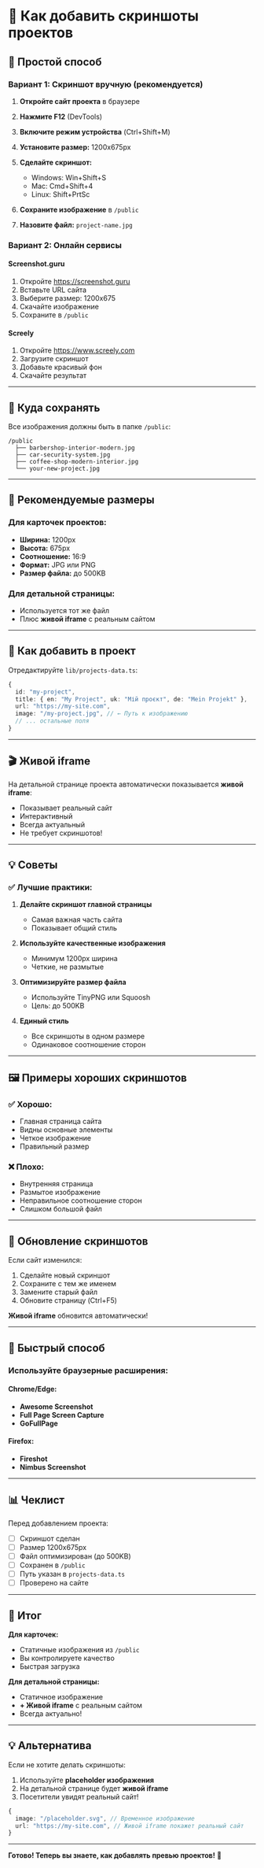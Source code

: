 # 📸 Как добавить скриншоты проектов

## 🎯 Простой способ

### Вариант 1: Скриншот вручную (рекомендуется)

1. **Откройте сайт проекта** в браузере
2. **Нажмите F12** (DevTools)
3. **Включите режим устройства** (Ctrl+Shift+M)
4. **Установите размер:** 1200x675px
5. **Сделайте скриншот:**
   - Windows: Win+Shift+S
   - Mac: Cmd+Shift+4
   - Linux: Shift+PrtSc

6. **Сохраните изображение** в `/public`
7. **Назовите файл:** `project-name.jpg`

### Вариант 2: Онлайн сервисы

#### Screenshot.guru
1. Откройте https://screenshot.guru
2. Вставьте URL сайта
3. Выберите размер: 1200x675
4. Скачайте изображение
5. Сохраните в `/public`

#### Screely
1. Откройте https://www.screely.com
2. Загрузите скриншот
3. Добавьте красивый фон
4. Скачайте результат

---

## 📁 Куда сохранять

Все изображения должны быть в папке `/public`:

```
/public
  ├── barbershop-interior-modern.jpg
  ├── car-security-system.jpg
  ├── coffee-shop-modern-interior.jpg
  └── your-new-project.jpg
```

---

## 🎨 Рекомендуемые размеры

### Для карточек проектов:
- **Ширина:** 1200px
- **Высота:** 675px
- **Соотношение:** 16:9
- **Формат:** JPG или PNG
- **Размер файла:** до 500KB

### Для детальной страницы:
- Используется тот же файл
- Плюс **живой iframe** с реальным сайтом

---

## 🔧 Как добавить в проект

Отредактируйте `lib/projects-data.ts`:

```typescript
{
  id: "my-project",
  title: { en: "My Project", uk: "Мій проєкт", de: "Mein Projekt" },
  url: "https://my-site.com",
  image: "/my-project.jpg", // ← Путь к изображению
  // ... остальные поля
}
```

---

## 🎬 Живой iframe

На детальной странице проекта автоматически показывается **живой iframe**:

- Показывает реальный сайт
- Интерактивный
- Всегда актуальный
- Не требует скриншотов!

---

## 💡 Советы

### ✅ Лучшие практики:

1. **Делайте скриншот главной страницы**
   - Самая важная часть сайта
   - Показывает общий стиль

2. **Используйте качественные изображения**
   - Минимум 1200px ширина
   - Четкие, не размытые

3. **Оптимизируйте размер файла**
   - Используйте TinyPNG или Squoosh
   - Цель: до 500KB

4. **Единый стиль**
   - Все скриншоты в одном размере
   - Одинаковое соотношение сторон

---

## 🖼️ Примеры хороших скриншотов

### ✅ Хорошо:
- Главная страница сайта
- Видны основные элементы
- Четкое изображение
- Правильный размер

### ❌ Плохо:
- Внутренняя страница
- Размытое изображение
- Неправильное соотношение сторон
- Слишком большой файл

---

## 🔄 Обновление скриншотов

Если сайт изменился:

1. Сделайте новый скриншот
2. Сохраните с тем же именем
3. Замените старый файл
4. Обновите страницу (Ctrl+F5)

**Живой iframe** обновится автоматически!

---

## 🚀 Быстрый способ

### Используйте браузерные расширения:

#### Chrome/Edge:
- **Awesome Screenshot**
- **Full Page Screen Capture**
- **GoFullPage**

#### Firefox:
- **Fireshot**
- **Nimbus Screenshot**

---

## 📊 Чеклист

Перед добавлением проекта:

- [ ] Скриншот сделан
- [ ] Размер 1200x675px
- [ ] Файл оптимизирован (до 500KB)
- [ ] Сохранен в `/public`
- [ ] Путь указан в `projects-data.ts`
- [ ] Проверено на сайте

---

## 🎯 Итог

**Для карточек:**
- Статичные изображения из `/public`
- Вы контролируете качество
- Быстрая загрузка

**Для детальной страницы:**
- Статичное изображение
- **+ Живой iframe** с реальным сайтом
- Всегда актуально!

---

## 💡 Альтернатива

Если не хотите делать скриншоты:

1. Используйте **placeholder изображения**
2. На детальной странице будет **живой iframe**
3. Посетители увидят реальный сайт!

```typescript
{
  image: "/placeholder.svg", // Временное изображение
  url: "https://my-site.com", // Живой iframe покажет реальный сайт
}
```

---

**Готово! Теперь вы знаете, как добавлять превью проектов!** 🎉
